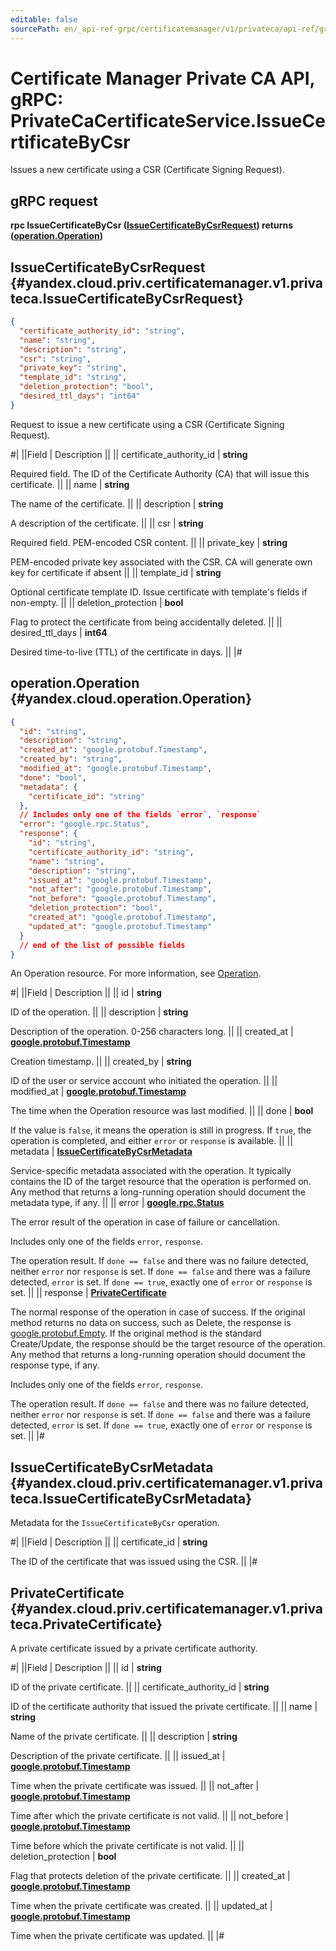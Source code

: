 ```yaml
---
editable: false
sourcePath: en/_api-ref-grpc/certificatemanager/v1/privateca/api-ref/grpc/PrivateCaCertificate/issueCertificateByCsr.md
---
```


# Certificate Manager Private CA API, gRPC: PrivateCaCertificateService.IssueCertificateByCsr

Issues a new certificate using a CSR (Certificate Signing Request).

## gRPC request

**rpc IssueCertificateByCsr ([IssueCertificateByCsrRequest](#yandex.cloud.priv.certificatemanager.v1.privateca.IssueCertificateByCsrRequest)) returns ([operation.Operation](#yandex.cloud.operation.Operation))**

## IssueCertificateByCsrRequest {#yandex.cloud.priv.certificatemanager.v1.privateca.IssueCertificateByCsrRequest}

```json
{
  "certificate_authority_id": "string",
  "name": "string",
  "description": "string",
  "csr": "string",
  "private_key": "string",
  "template_id": "string",
  "deletion_protection": "bool",
  "desired_ttl_days": "int64"
}
```

Request to issue a new certificate using a CSR (Certificate Signing Request).

#|
||Field | Description ||
|| certificate_authority_id | **string**

Required field. The ID of the Certificate Authority (CA) that will issue this certificate. ||
|| name | **string**

The name of the certificate. ||
|| description | **string**

A description of the certificate. ||
|| csr | **string**

Required field. PEM-encoded CSR content. ||
|| private_key | **string**

PEM-encoded private key associated with the CSR. CA will generate own key for certificate if absent ||
|| template_id | **string**

Optional certificate template ID. Issue certificate with template's fields if non-empty. ||
|| deletion_protection | **bool**

Flag to protect the certificate from being accidentally deleted. ||
|| desired_ttl_days | **int64**

Desired time-to-live (TTL) of the certificate in days. ||
|#

## operation.Operation {#yandex.cloud.operation.Operation}

```json
{
  "id": "string",
  "description": "string",
  "created_at": "google.protobuf.Timestamp",
  "created_by": "string",
  "modified_at": "google.protobuf.Timestamp",
  "done": "bool",
  "metadata": {
    "certificate_id": "string"
  },
  // Includes only one of the fields `error`, `response`
  "error": "google.rpc.Status",
  "response": {
    "id": "string",
    "certificate_authority_id": "string",
    "name": "string",
    "description": "string",
    "issued_at": "google.protobuf.Timestamp",
    "not_after": "google.protobuf.Timestamp",
    "not_before": "google.protobuf.Timestamp",
    "deletion_protection": "bool",
    "created_at": "google.protobuf.Timestamp",
    "updated_at": "google.protobuf.Timestamp"
  }
  // end of the list of possible fields
}
```

An Operation resource. For more information, see [Operation](/docs/api-design-guide/concepts/operation).

#|
||Field | Description ||
|| id | **string**

ID of the operation. ||
|| description | **string**

Description of the operation. 0-256 characters long. ||
|| created_at | **[google.protobuf.Timestamp](https://developers.google.com/protocol-buffers/docs/reference/google.protobuf#timestamp)**

Creation timestamp. ||
|| created_by | **string**

ID of the user or service account who initiated the operation. ||
|| modified_at | **[google.protobuf.Timestamp](https://developers.google.com/protocol-buffers/docs/reference/google.protobuf#timestamp)**

The time when the Operation resource was last modified. ||
|| done | **bool**

If the value is `false`, it means the operation is still in progress.
If `true`, the operation is completed, and either `error` or `response` is available. ||
|| metadata | **[IssueCertificateByCsrMetadata](#yandex.cloud.priv.certificatemanager.v1.privateca.IssueCertificateByCsrMetadata)**

Service-specific metadata associated with the operation.
It typically contains the ID of the target resource that the operation is performed on.
Any method that returns a long-running operation should document the metadata type, if any. ||
|| error | **[google.rpc.Status](https://cloud.google.com/tasks/docs/reference/rpc/google.rpc#status)**

The error result of the operation in case of failure or cancellation.

Includes only one of the fields `error`, `response`.

The operation result.
If `done == false` and there was no failure detected, neither `error` nor `response` is set.
If `done == false` and there was a failure detected, `error` is set.
If `done == true`, exactly one of `error` or `response` is set. ||
|| response | **[PrivateCertificate](#yandex.cloud.priv.certificatemanager.v1.privateca.PrivateCertificate)**

The normal response of the operation in case of success.
If the original method returns no data on success, such as Delete,
the response is [google.protobuf.Empty](https://developers.google.com/protocol-buffers/docs/reference/google.protobuf#google.protobuf.Empty).
If the original method is the standard Create/Update,
the response should be the target resource of the operation.
Any method that returns a long-running operation should document the response type, if any.

Includes only one of the fields `error`, `response`.

The operation result.
If `done == false` and there was no failure detected, neither `error` nor `response` is set.
If `done == false` and there was a failure detected, `error` is set.
If `done == true`, exactly one of `error` or `response` is set. ||
|#

## IssueCertificateByCsrMetadata {#yandex.cloud.priv.certificatemanager.v1.privateca.IssueCertificateByCsrMetadata}

Metadata for the `IssueCertificateByCsr` operation.

#|
||Field | Description ||
|| certificate_id | **string**

The ID of the certificate that was issued using the CSR. ||
|#

## PrivateCertificate {#yandex.cloud.priv.certificatemanager.v1.privateca.PrivateCertificate}

A private certificate issued by a private certificate authority.

#|
||Field | Description ||
|| id | **string**

ID of the private certificate. ||
|| certificate_authority_id | **string**

ID of the certificate authority that issued the private certificate. ||
|| name | **string**

Name of the private certificate. ||
|| description | **string**

Description of the private certificate. ||
|| issued_at | **[google.protobuf.Timestamp](https://developers.google.com/protocol-buffers/docs/reference/google.protobuf#timestamp)**

Time when the private certificate was issued. ||
|| not_after | **[google.protobuf.Timestamp](https://developers.google.com/protocol-buffers/docs/reference/google.protobuf#timestamp)**

Time after which the private certificate is not valid. ||
|| not_before | **[google.protobuf.Timestamp](https://developers.google.com/protocol-buffers/docs/reference/google.protobuf#timestamp)**

Time before which the private certificate is not valid. ||
|| deletion_protection | **bool**

Flag that protects deletion of the private certificate. ||
|| created_at | **[google.protobuf.Timestamp](https://developers.google.com/protocol-buffers/docs/reference/google.protobuf#timestamp)**

Time when the private certificate was created. ||
|| updated_at | **[google.protobuf.Timestamp](https://developers.google.com/protocol-buffers/docs/reference/google.protobuf#timestamp)**

Time when the private certificate was updated. ||
|#